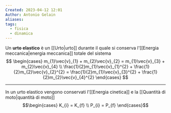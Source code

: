 ```yaml
---
Created: 2023-04-12 12:01
Author: Antonio Gelain
aliases: 
tags:
  - fisica
  - dinamica
---
```


Un **urto elastico** è un [[Urto|urto]] durante il quale si conserva l'[[Energia meccanica|energia meccanica]] totale del sistema
$$
\begin{cases}
m_{1}\vec{v}_{1} + m_{2}\vec{v}_{2} = m_{1}\vec{v}_{3} + m_{2}\vec{v}_{4} \\
\frac{1}{2}m_{1}\vec{v}_{1}^{2} + \frac{1}{2}m_{2}\vec{v}_{2}^{2} = \frac{1}{2}m_{1}\vec{v}_{3}^{2} + \frac{1}{2}m_{2}\vec{v}_{4}^{2}
\end{cases}
$$

---

In un urto elastico vengono conservati l'[[Energia cinetica]] e la [[Quantità di moto|quantità di moto]]
$$\begin{cases}
K_{i} = K_{f} \\
P_{i} = P_{f}
\end{cases}$$